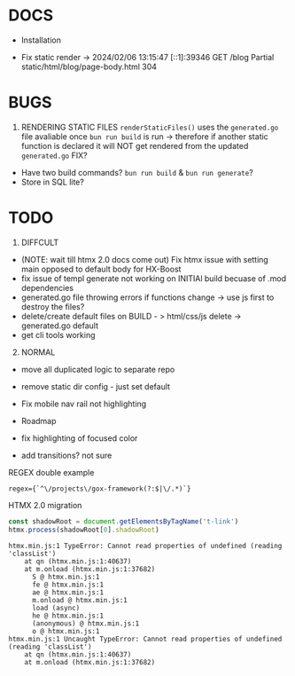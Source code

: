 # DOCS

- Installation

- Fix static render -> 2024/02/06 13:15:47 [::1]:39346 GET /blog Partial static/html/blog/page-body.html 304

# BUGS

1. RENDERING STATIC FILES
`renderStaticFiles()` uses the `generated.go` file avaliable once `bun run build` is run -> therefore if another static function is declared it will NOT get rendered from the updated `generated.go`
FIX?
- Have two build commands? `bun run build` & `bun run generate`?
- Store in SQL lite?

# TODO

1. DIFFCULT
- (NOTE: wait till htmx 2.0 docs come out) Fix htmx issue with setting main opposed to default body for HX-Boost
- fix issue of templ generate not working on INITIAl build becuase of .mod dependencies
- generated.go file throwing errors if functions change -> use js first to destroy the files?
- delete/create default files on BUILD - > html/css/js delete -> generated.go default
- get cli tools working

2. NORMAL
- move all duplicated logic to separate repo
- remove static dir config - just set default
- Fix mobile nav rail not highlighting
- Roadmap

- fix highlighting of focused color
- add transitions? not sure

REGEX double example

```regex
regex={`^\/projects\/gox-framework(?:$|\/.*)`}
```

HTMX 2.0 migration

```javascript
const shadowRoot = document.getElementsByTagName('t-link')
htmx.process(shadowRoot[0].shadowRoot)
```

```
htmx.min.js:1 TypeError: Cannot read properties of undefined (reading 'classList')
    at qn (htmx.min.js:1:40637)
    at m.onload (htmx.min.js:1:37682)
      S @ htmx.min.js:1
      fe @ htmx.min.js:1
      ae @ htmx.min.js:1
      m.onload @ htmx.min.js:1
      load (async)
      he @ htmx.min.js:1
      (anonymous) @ htmx.min.js:1
      o @ htmx.min.js:1
htmx.min.js:1 Uncaught TypeError: Cannot read properties of undefined (reading 'classList')
    at qn (htmx.min.js:1:40637)
    at m.onload (htmx.min.js:1:37682)  
```
